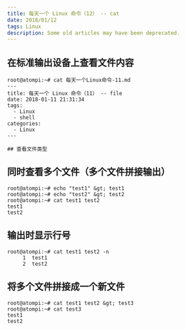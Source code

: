 ```yaml
---
title: 每天一个 Linux 命令（12） -- cat
date: 2018/01/12
tags: Linux
description: Some old articles may have been deprecated.
---
```


## 在标准输出设备上查看文件内容

``` plain
root@atompi:~# cat 每天一个Linux命令-11.md
---
title: 每天一个 Linux 命令（11） -- file
date: 2018-01-11 21:31:34
tags:
  - Linux
  - shell
categories:
  - Linux
---

## 查看文件类型
```
## 同时查看多个文件（多个文件拼接输出）

``` plain
root@atompi:~# echo "test1" &gt; test1
root@atompi:~# echo "test2" &gt; test2
root@atompi:~# cat test1 test2
test1
test2
```
## 输出时显示行号

``` plain
root@atompi:~# cat test1 test2 -n
     1	test1
     2	test2
```
## 将多个文件拼接成一个新文件

``` plain
root@atompi:~# cat test1 test2 &gt; test3
root@atompi:~# cat test3
test1
test2
```
